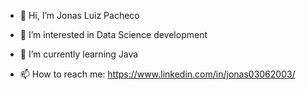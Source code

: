 - 👋 Hi, I’m Jonas Luiz Pacheco
- 👀 I’m interested in Data Science development
- 🌱 I’m currently learning Java

- 📫 How to reach me: https://www.linkedin.com/in/jonas03062003/

<!---
C4ST1EL/C4ST1EL is a ✨ special ✨ repository because its `README.md` (this file) appears on your GitHub profile.
You can click the Preview link to take a look at your changes.
--->
